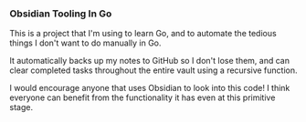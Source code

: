 ### Obsidian Tooling In Go

This is a project that I'm using to learn Go, and to automate the tedious things I don't want to do manually in Go.

It automatically backs up my notes to GitHub so I don't lose them, and can clear completed tasks throughout the entire vault using a recursive function.

I would encourage anyone that uses Obsidian to look into this code! I think everyone can benefit from the functionality it has even at this primitive stage.
